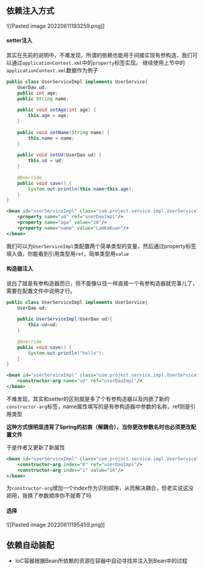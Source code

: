 ## 依赖注入方式
![[Pasted image 20220611193259.png]]

#### setter注入
其实在先前的说明中，不难发现，所谓的依赖也能用于间接实现有参构造，我们可以通过`applicationContext.xml`中的`property`标签实现。 继续使用上节中的`applicationContext.xml`数据作为例子

```java
public class UserServiceImpl implements UserService{  
    UserDao ud;  
    public int age;  
    public String name;  
  
    public void setAge(int age) {  
        this.age = age;  
    }  
  
    public void setName(String name) {  
        this.name = name;  
    }  
  
    public void setUd(UserDao ud) {  
        this.ud = ud;  
    }  
  
    @Override  
    public void save() {  
        System.out.println(this.name+this.age);  
    }  
}
```


```xml
<bean id="userServiceImpl" class="com.project.service.impl.UserServiceImpl">  
    <property name="ud" ref="userDaoImpl"/>  
    <property name="age" value="10"/>  
    <property name="name" value="LamKaKuan"/>  
</bean>
```

我们可以为`UserServiceImpl`类配置两个简单类型的变量，然后通过property标签填入值，你能看到引用类型用`ref`，简单类型用`value`

#### 构造器注入
说白了就是有参构造器而已，但不能像以往一样直接一个有参构造器就完事儿了，需要在配置文件中说明才行。

```java
public class UserServiceImpl implements UserService{  
    UserDao ud;  
  
    public UserServiceImpl(UserDao ud){  
        this.ud=ud;  
    }  
  
    @Override  
    public void save() {  
        System.out.println("hello");  
    }  
}
```

```xml
<bean id="userServiceImpl" class="com.project.service.impl.UserServiceImpl">  
    <constructor-arg name="ud" ref="userDaoImpl"/>  
</bean>
```

不难发现，其实和setter的区别就是多了个有参构造器以及内嵌了新的`constructor-arg`标签，name属性填写的是有参构造器中参数的名称，ref则是引用类型

**这种方式很明显违背了Spring的初衷（解耦合），当你更改参数名时也必须更改配置文件**

于是作者又更新了新属性

```xml
<bean id="userServiceImpl" class="com.project.service.impl.UserServiceImpl">  
    <constructor-arg index="0" ref="userDaoImpl"/>  
    <constructor-arg index="1" value="10"/>  
</bean>
```

为`constructor-arg`增加一个index作为识别顺序，从而解决耦合，但老实说这没卵用，我换了参数顺序你不就寄了吗

#### 选择
![[Pasted image 20220611195459.png]]

## 依赖自动装配
- IoC容器根据Bean所依赖的资源在容器中自动寻找并注入到Bean中的过程